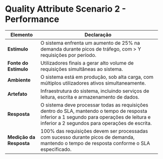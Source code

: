 # Quality Attribute Scenario 2 - Performance

| **Elemento**            | **Declaração**                                                                                   |
|--------------------------|-------------------------------------------------------------------------------------------------|
| **Estímulo**            | O sistema enfrenta um aumento de 25% na demanda durante picos de tráfego, com > Y requisições por período. |
| **Fonte do Estímulo**   | Utilizadores finais a gerar alto volume de requisições simultâneas ao sistema.                   |
| **Ambiente**            | O sistema está em produção, sob alta carga, com múltiplos utilizadores ativos simultaneamente.   |
| **Artefato**            | Infraestrutura do sistema, incluindo serviços de leitura, escrita e armazenamento de dados.     |
| **Resposta**            | O sistema deve processar todas as requisições dentro do SLA, mantendo o tempo de resposta inferior a 1 segundo para operações de leitura e inferior a 2 segundos para operações de escrita. |
| **Medição da Resposta** | 100% das requisições devem ser processadas com sucesso durante picos de demanda, mantendo o tempo de resposta conforme o SLA especificado. |
